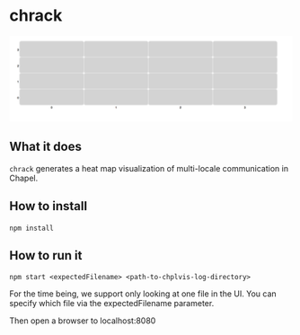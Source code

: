 # chrack

![Latest picture](images/latest.png)

## What it does

`chrack` generates a heat map visualization of multi-locale communication
in Chapel.


## How to install

    npm install

## How to run it

    npm start <expectedFilename> <path-to-chplvis-log-directory>

For the time being, we support only looking at one file in the UI.  You can specify which file
via the expectedFilename parameter.

Then open a browser to localhost:8080
